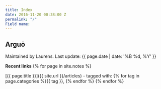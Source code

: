 ```yaml
---
title: Index
date: 2016-11-20 00:38:00 Z
permalink: "/"
Field name: 
---
```


## Arguō
Maintained by Laurens.
Last update: {{ page.date | date: '%B %d, %Y' }}

**Recent links**
{% for page in site.notes %}

[{{ page.title }}]({{ site.url }}/articles) - tagged with: {% for tag in page.categories %}{{ tag }}, {% endfor %}
{% endfor %}